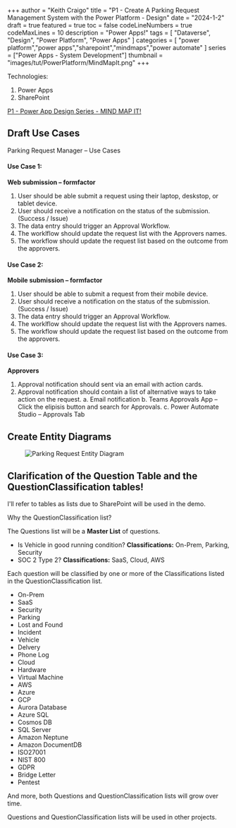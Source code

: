 +++
author = "Keith Craigo"
title = "P1 - Create A Parking Request Management System with the Power Platform - Design"
date = "2024-1-2"
draft = true
featured = true
toc = false
codeLineNumbers = true
codeMaxLines = 10
description = "Power Apps!"
tags = [
    "Dataverse",
    "Design",
    "Power Platform",
    "Power Apps"
]
categories = [
    "power platform","power apps","sharepoint","mindmaps","power automate"
]
series = ["Power Apps - System Development"]
thumbnail = "images/tut/PowerPlatform/MindMapIt.png"
+++

Technologies:

1. Power Apps
2. SharePoint

[P1 - Power App Design Series - MIND MAP IT!](./powerapps/powerapps-app-design/)

## Draft Use Cases
Parking Request Manager – Use Cases

#### Use Case 1: 
**Web submission – formfactor**
1.	User should be able submit a request using their laptop, deskstop, or tablet device.
2.	User should receive a notification on the status of the submission. (Success / Issue)
3.	The data entry should trigger an Approval Workflow.
4.	The worklflow should update the request list with the Approvers names.
5.	The workflow should update the request list based on the outcome from the approvers.


#### Use Case 2: 
**Mobile submission – formfactor**
1.	User should be able to submit a request from their mobile device.
2.	User should receive a notification on the status of the submission. (Success / Issue)
3.	The data entry should trigger an Approval Workflow.
4.	The worklflow should update the request list with the Approvers names.
5.	The workflow should update the request list based on the outcome from the approvers.

#### Use Case 3: 
**Approvers** 
1.	Approval notification should sent via an email with action cards.
2.	Approval notification should contain a list of alternative ways to take action on the request. 
a.	Email notification
b.	Teams Approvals App – Click the elipisis button and search for Approvals.
c.	Power Automate Studio – Approvals Tab

## Create Entity Diagrams
<figure>
    <img src="/images/tut/PowerPlatform/ParkingReqManager/ParkingManager-Entities.drawio.png"
         alt="Parking Request Entity Diagram">
</figure>

## Clarification of the Question Table and the QuestionClassification tables!

I'll refer to tables as lists due to SharePoint will be used in the demo.

Why the QuestionClassification list?

The Questions list will be a **Master List** of questions.

- Is Vehicle in good running condition? **Classifications:** On-Prem, Parking, Security
- SOC 2 Type 2? **Classifications:** SaaS, Cloud, AWS

Each question will be classified by one or more of the Classifications listed in the QuestionClassification list.

- On-Prem
- SaaS
- Security
- Parking
- Lost and Found
- Incident
- Vehicle
- Delvery
- Phone Log
- Cloud
- Hardware
- Virtual Machine
- AWS
- Azure
- GCP
- Aurora Database
- Azure SQL
- Cosmos DB
- SQL Server
- Amazon Neptune
- Amazon DocumentDB
- ISO27001
- NIST 800
- GDPR
- Bridge Letter
- Pentest

And more, both Questions and QuestionClassification lists will grow over time.

Questions and QuestionClassification lists will be used in other projects. 

